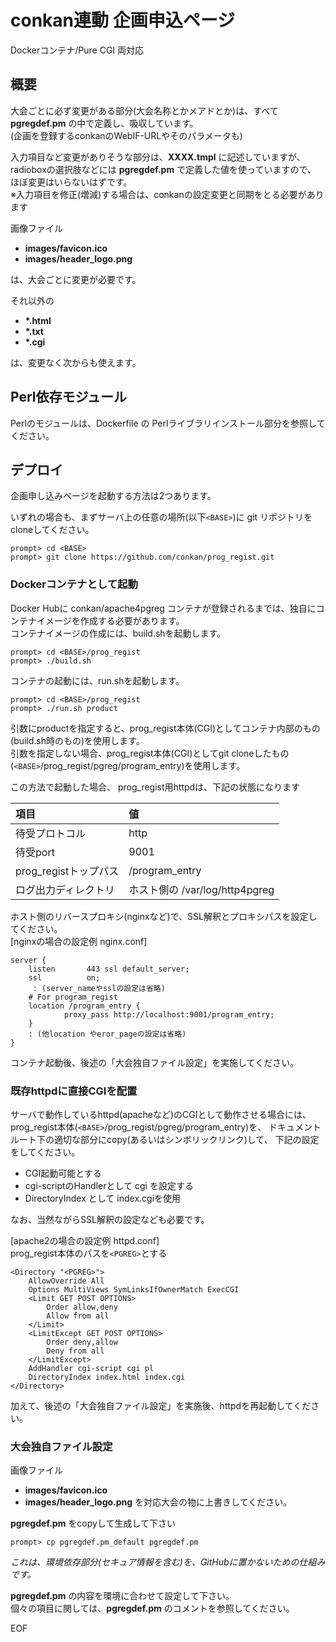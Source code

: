 # conkan連動 企画申込ページ

Dockerコンテナ/Pure CGI 両対応

## 概要

大会ごとに必ず変更がある部分(大会名称とかメアドとか)は、すべて **pgregdef.pm** の中で定義し、吸収しています。  
(企画を登録するconkanのWebIF-URLやそのパラメータも)

入力項目など変更がありそうな部分は、**XXXX.tmpl** に記述していますが、
radioboxの選択肢などには **pgregdef.pm** で定義した値を使っていますので、
ほぼ変更はいらないはずです。  
※入力項目を修正(増減)する場合は、conkanの設定変更と同期をとる必要があります

画像ファイル
- **images/favicon.ico**
- **images/header_logo.png**

は、大会ごとに変更が必要です。

それ以外の
- **\*.html**
- **\*.txt**
- **\*.cgi**

は、変更なく次からも使えます。

## Perl依存モジュール

Perlのモジュールは、Dockerfile の Perlライブラリインストール部分を参照してください。

## デプロイ

企画申し込みページを起動する方法は2つあります。

いずれの場合も、まずサーバ上の任意の場所(以下`<BASE>`)に
git リポジトリをcloneしてください。

~~~
prompt> cd <BASE>
prompt> git clone https://github.com/conkan/prog_regist.git
~~~

### Dockerコンテナとして起動

Docker Hubに conkan/apache4pgreg コンテナが登録されるまでは、独自にコンテナイメージを作成する必要があります。  
コンテナイメージの作成には、build.shを起動します。

~~~
prompt> cd <BASE>/prog_regist
prompt> ./build.sh
~~~

コンテナの起動には、run.shを起動します。

~~~
prompt> cd <BASE>/prog_regist
prompt> ./run.sh product
~~~

引数にproductを指定すると、prog_regist本体(CGI)としてコンテナ内部のもの(build.sh時のもの)を使用します。  
引数を指定しない場合、prog_regist本体(CGI)としてgit cloneしたもの(`<BASE>`/prog_regist/pgreg/program_entry)を使用します。 

この方法で起動した場合、 prog_regist用httpdは、下記の状態になります

|項目|値|
|:--|:--|
|待受プロトコル        |http|
|待受port              |9001|
|prog_registトップパス |/program_entry|
|ログ出力ディレクトリ  |ホスト側の /var/log/http4pgreg|

  ホスト側のリバースプロキシ(nginxなど)で、SSL解釈とプロキシパスを設定してください。   
  [nginxの場合の設定例 nginx.conf] 

~~~
server {
    listen       443 ssl default_server;
    ssl          on;
     : (server_nameやsslの設定は省略)
    # For program_regist
    location /program_entry {
            proxy_pass http://localhost:9001/program_entry;
    }
    : (他location やeror_pageの設定は省略)
}
~~~
コンテナ起動後、後述の「大会独自ファイル設定」を実施してください。

### 既存httpdに直接CGIを配置

サーバで動作しているhttpd(apacheなど)のCGIとして動作させる場合には、
prog_regist本体(`<BASE>`/prog_regist/pgreg/program_entry)を、
ドキュメントルート下の適切な部分にcopy(あるいはシンボリックリンク)して、
下記の設定をしてください。

- CGI起動可能とする
- cgi-scriptのHandlerとして cgi を設定する
- DirectoryIndex として index.cgiを使用

なお、当然ながらSSL解釈の設定なども必要です。

  [apache2の場合の設定例 httpd.conf]  
  prog_regist本体のパスを`<PGREG>`とする 

~~~
<Directory "<PGREG>">
    AllowOverride All
    Options MultiViews SymLinksIfOwnerMatch ExecCGI
    <Limit GET POST OPTIONS>
        Order allow,deny
        Allow from all
    </Limit>
    <LimitExcept GET POST OPTIONS>
        Order deny,allow
        Deny from all
    </LimitExcept>
    AddHandler cgi-script cgi pl
    DirectoryIndex index.html index.cgi
</Directory>
~~~

加えて、後述の「大会独自ファイル設定」を実施後、httpdを再起動してください。

### 大会独自ファイル設定

画像ファイル
- **images/favicon.ico**
- **images/header_logo.png**
を対応大会の物に上書きしてください。

**pgregdef.pm** をcopyして生成して下さい 

~~~
prompt> cp pgregdef.pm_default pgregdef.pm
~~~

 _これは、環境依存部分(セキュア情報を含む)を、GitHubに置かないための仕組みです。_

**pgregdef.pm** の内容を環境に合わせて設定して下さい。  
個々の項目に関しては、**pgregdef.pm** のコメントを参照してください。

EOF
